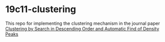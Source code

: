 # 19c11-clustering
This repo for implementing the clustering mechanism in the journal paper [Clustering by Search in Descending Order and Automatic Find of Density Peaks](https://ieeexplore.ieee.org/document/8824078)
